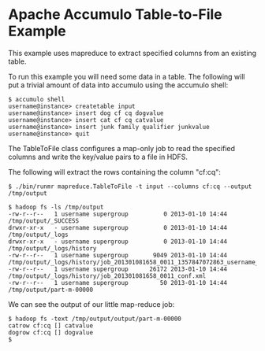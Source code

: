 <!--
Licensed to the Apache Software Foundation (ASF) under one or more
contributor license agreements.  See the NOTICE file distributed with
this work for additional information regarding copyright ownership.
The ASF licenses this file to You under the Apache License, Version 2.0
(the "License"); you may not use this file except in compliance with
the License.  You may obtain a copy of the License at

    http://www.apache.org/licenses/LICENSE-2.0

Unless required by applicable law or agreed to in writing, software
distributed under the License is distributed on an "AS IS" BASIS,
WITHOUT WARRANTIES OR CONDITIONS OF ANY KIND, either express or implied.
See the License for the specific language governing permissions and
limitations under the License.
-->
# Apache Accumulo Table-to-File Example

This example uses mapreduce to extract specified columns from an existing table.

To run this example you will need some data in a table. The following will
put a trivial amount of data into accumulo using the accumulo shell:

    $ accumulo shell
    username@instance> createtable input
    username@instance> insert dog cf cq dogvalue
    username@instance> insert cat cf cq catvalue
    username@instance> insert junk family qualifier junkvalue
    username@instance> quit

The TableToFile class configures a map-only job to read the specified columns and
write the key/value pairs to a file in HDFS.

The following will extract the rows containing the column "cf:cq":

    $ ./bin/runmr mapreduce.TableToFile -t input --columns cf:cq --output /tmp/output

    $ hadoop fs -ls /tmp/output
    -rw-r--r--   1 username supergroup          0 2013-01-10 14:44 /tmp/output/_SUCCESS
    drwxr-xr-x   - username supergroup          0 2013-01-10 14:44 /tmp/output/_logs
    drwxr-xr-x   - username supergroup          0 2013-01-10 14:44 /tmp/output/_logs/history
    -rw-r--r--   1 username supergroup       9049 2013-01-10 14:44 /tmp/output/_logs/history/job_201301081658_0011_1357847072863_username_TableToFile%5F1357847071434
    -rw-r--r--   1 username supergroup      26172 2013-01-10 14:44 /tmp/output/_logs/history/job_201301081658_0011_conf.xml
    -rw-r--r--   1 username supergroup         50 2013-01-10 14:44 /tmp/output/part-m-00000

We can see the output of our little map-reduce job:

    $ hadoop fs -text /tmp/output/output/part-m-00000
    catrow cf:cq []	catvalue
    dogrow cf:cq []	dogvalue
    $

